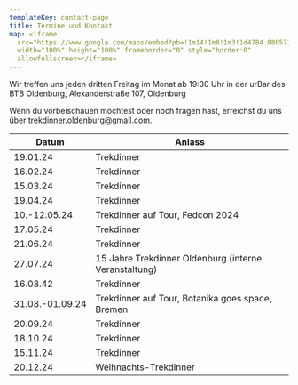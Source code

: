 ```yaml
---
templateKey: contact-page
title: Termine und Kontakt
map: <iframe
  src="https://www.google.com/maps/embed?pb=!1m14!1m8!1m3!1d4784.880571811187!2d8.202221!3d53.156139!3m2!1i1024!2i768!4f13.1!3m3!1m2!1s0x0%3A0xc8970fb1feaefc4c!2sBest+Western+Hotel+Heide+Oldenburg!5e0!3m2!1sen!2sus!4v1563031014541!5m2!1sen!2sus"
  width="100%" height="100%" frameborder="0" style="border:0"
  allowfullscreen></iframe>
---
```

Wir treffen uns jeden dritten Freitag im Monat ab 19:30 Uhr in der urBar des BTB Oldenburg, Alexanderstraße 107, Oldenburg

Wenn du vorbeischauen möchtest oder noch fragen hast, erreichst du uns über [trekdinner.oldenburg@gmail.com](mailto:trekdinner.oldenburg@gmail.com).

| Datum            | Anlass                                                 |
| ---------------- | ------------------------------------------------------ |
| 1﻿9.01.24        | Trekdinner                                             |
| 1﻿6.02.24        | Trekdinner                                             |
| 15.03.24         | Trekdinner                                             |
| 19.04.24         | Trekdinner                                             |
| 10.-12.05.24     | Trekdinner auf Tour, Fedcon 2024                       |
| 1﻿7.05.24        | Trekdinner                                             |
| 21.06.24         | Trekdinner                                             |
| 2﻿7.07.24        | 1﻿5 Jahre Trekdinner Oldenburg (interne Veranstaltung) |
| 16.08.42         | Trekdinner                                             |
| 3﻿1.08.-01.09.24 | Trekdinner auf Tour, Botanika goes space, Bremen       |
| 20.09.24         | Trekdinner                                             |
| 18.10.24         | Trekdinner                                             |
| 1﻿5.11.24        | Trekdinner                                             |
| 20.12.24         | Weihnachts-Trekdinner                                  |